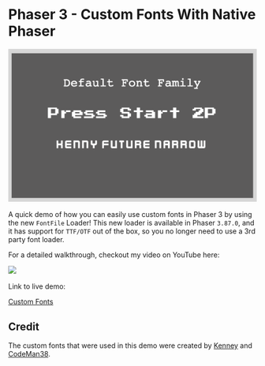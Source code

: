 # Phaser 3 - Custom Fonts With Native Phaser

![demo](docs/example.png)

A quick demo of how you can easily use custom fonts in Phaser 3 by using the new `FontFile` Loader! This new loader is available in Phaser `3.87.0`, and it has support for `TTF/OTF` out of the box, so you no longer need to use a 3rd party font loader.

For a detailed walkthrough, checkout my video on YouTube here:

[<img src="https://i.ytimg.com/vi/2JqqOxJu9dE/hqdefault.jpg">](https://youtu.be/2JqqOxJu9dE 'Mastering Phaser 3: Elevate Your Game with Custom Web Fonts!')

Link to live demo:

[Custom Fonts](https://devshareacademy.github.io/code-examples-from-my-video-content/phaser-3/custom-fonts/index.html)

## Credit

The custom fonts that were used in this demo were created by [Kenney](https://www.kenney.nl/assets/kenney-fonts) and [CodeMan38](https://fonts.google.com/?query=CodeMan38).
